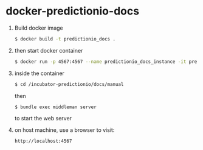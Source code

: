 # docker-predictionio-docs

1. Build docker image
    ```Bash
    $ docker build -t predictionio_docs .
    ```

2. then start docker container
    ```Bash
    $ docker run -p 4567:4567 --name predictionio_docs_instance -it predictionio_docs /bin/bash
    ```

3. inside the container
    ```Bash
    $ cd /incubator-predictionio/docs/manual
    ```
    then
    ```Bash
    $ bundle exec middleman server
    ```
    to start the web server

4. on host machine, use a browser to visit:
    ```Bash
    http://localhost:4567
    ```
